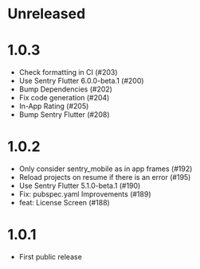 # Unreleased

# 1.0.3

* Check formatting in CI (#203)
* Use Sentry Flutter 6.0.0-beta.1 (#200)
* Bump Dependencies (#202)
* Fix code generation (#204)
* In-App Rating (#205)
* Bump Sentry Flutter (#208)

# 1.0.2

* Only consider sentry_mobile as in app frames (#192) 
* Reload projects on resume if there is an error (#195)
* Use Sentry Flutter 5.1.0-beta.1 (#190)
* Fix: pubspec.yaml Improvements (#189)
* feat: License Screen (#188)

# 1.0.1

* First public release
